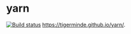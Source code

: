 # yarn
[![Build status](https://ci.appveyor.com/api/projects/status/8sw5gwv82n834bmi?svg=true)](https://ci.appveyor.com/project/Tigerminde/yarn)
https://tigerminde.github.io/yarn/.
